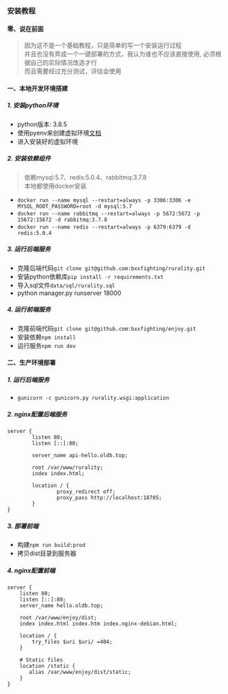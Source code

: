 ### 安装教程

#### 零、说在前面
> 因为这不是一个基础教程，只是简单的写一个安装运行过程  
> 并且也没有弄成一个一键部署的方式，我认为谁也不应该直接使用, 必须根据自己的实际情况改造才行  
> 而且需要经过充分测试，评估会使用  

#### 一、本地开发环境搭建

##### 1. 安装python环境

* python版本: 3.8.5
* 使用pyenv来创建虚拟环境[文档](https://github.com/bxxfighting/knowledge/blob/master/python/python%E7%8E%AF%E5%A2%83%E6%90%AD%E5%BB%BA.md)
* 进入安装好的虚拟环境

##### 2. 安装依赖组件
> 依赖mysql:5.7、redis:5.0.4、rabbitmq:3.7.8  
> 本地都使用docker安装  
* ```docker run --name mysql --restart=always -p 3306:3306 -e MYSQL_ROOT_PASSWORD=root -d mysql:5.7```
* ```docker run --name rabbitmq --restart=always -p 5672:5672 -p 15672:15672 -d rabbitmq:3.7.8```
* ```docker run --name redis --restart=always -p 6379:6379 -d redis:5.0.4```

##### 3. 运行后端服务

* 克隆后端代码```git clone git@github.com:bxxfighting/rurality.git```
* 安装python依赖库```pip install -r requirements.txt```
* 导入sql文件```data/sql/rurality.sql```
* python manager.py runserver 18000

##### 4. 运行前端服务

* 克隆前端代码```git clone git@github.com:bxxfighting/enjoy.git```
* 安装依赖```npm install```
* 运行服务```npm run dev```

#### 二、生产环境部署

##### 1. 运行后端服务
* ```gunicorn -c gunicorn.py rurality.wsgi:application```

##### 2. nginx配置后端服务
```
server {
        listen 80;
        listen [::]:80;

        server_name api-hello.oldb.top;

        root /var/www/rurality;
        index index.html;

        location / {
                proxy_redirect off;
                proxy_pass http://localhost:18785;
        }
}
```

##### 3. 部署前端
* 构建```npm run build:prod```
* 拷贝dist目录到服务器

##### 4. nginx配置前端
```
server {
    listen 80;
    listen [::]:80;
    server_name hello.oldb.top;

    root /var/www/enjoy/dist;
    index index.html index.htm index.nginx-debian.html;

    location / {
        try_files $uri $uri/ =404;
    }

    # Static files
    location /static {
       alias /var/www/enjoy/dist/static;
    }
}
```
